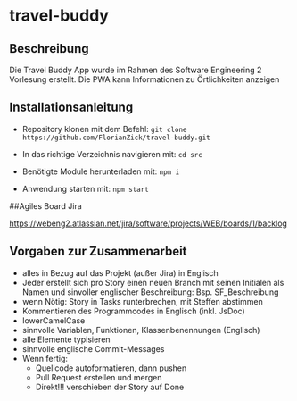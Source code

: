# travel-buddy
## Beschreibung
Die Travel Buddy App wurde im Rahmen des Software Engineering 2 Vorlesung erstellt. Die PWA kann Informationen zu Örtlichkeiten anzeigen

## Installationsanleitung

- Repository klonen mit dem Befehl: `git clone https://github.com/FlorianZick/travel-buddy.git`

- In das richtige Verzeichnis navigieren mit: `cd src`

- Benötigte Module herunterladen mit: `npm i`

- Anwendung starten mit: `npm start`

##Agiles Board Jira

https://webeng2.atlassian.net/jira/software/projects/WEB/boards/1/backlog

## Vorgaben zur Zusammenarbeit
- alles in Bezug auf das Projekt (außer Jira) in Englisch
- Jeder erstellt sich pro Story einen neuen Branch mit seinen Initialen als Namen und sinvoller englischer Beschreibung: Bsp. SF_Beschreibung
- wenn Nötig: Story in Tasks runterbrechen, mit Steffen abstimmen
- Kommentieren des Programmcodes in Englisch (inkl. JsDoc)
- lowerCamelCase
- sinnvolle Variablen, Funktionen, Klassenbenennungen (Englisch)
- alle Elemente typisieren
- sinnvolle englische Commit-Messages
- Wenn fertig:
	- Quellcode autoformatieren, dann pushen
	- Pull Request erstellen und mergen
	- Direkt!!! verschieben der Story auf Done


